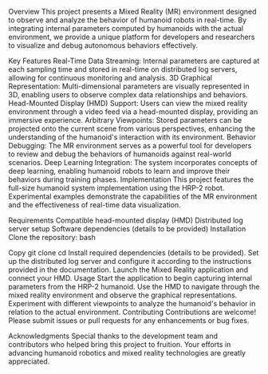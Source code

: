 Overview
This project presents a Mixed Reality (MR) environment designed to observe and analyze the behavior of humanoid robots in real-time. By integrating internal parameters computed by humanoids with the actual environment, we provide a unique platform for developers and researchers to visualize and debug autonomous behaviors effectively.

Key Features
Real-Time Data Streaming: Internal parameters are captured at each sampling time and stored in real-time on distributed log servers, allowing for continuous monitoring and analysis.
3D Graphical Representation: Multi-dimensional parameters are visually represented in 3D, enabling users to observe complex data relationships and behaviors.
Head-Mounted Display (HMD) Support: Users can view the mixed reality environment through a video feed via a head-mounted display, providing an immersive experience.
Arbitrary Viewpoints: Stored parameters can be projected onto the current scene from various perspectives, enhancing the understanding of the humanoid's interaction with its environment.
Behavior Debugging: The MR environment serves as a powerful tool for developers to review and debug the behaviors of humanoids against real-world scenarios.
Deep Learning Integration: The system incorporates concepts of deep learning, enabling humanoid robots to learn and improve their behaviors during training phases.
Implementation
This project features the full-size humanoid system implementation using the HRP-2 robot. Experimental examples demonstrate the capabilities of the MR environment and the effectiveness of real-time data visualization.

Requirements
Compatible head-mounted display (HMD)
Distributed log server setup
Software dependencies (details to be provided)
Installation
Clone the repository:
bash

Copy
git clone <repository-url>
cd <repository-directory>
Install required dependencies (details to be provided).
Set up the distributed log server and configure it according to the instructions provided in the documentation.
Launch the Mixed Reality application and connect your HMD.
Usage
Start the application to begin capturing internal parameters from the HRP-2 humanoid.
Use the HMD to navigate through the mixed reality environment and observe the graphical representations.
Experiment with different viewpoints to analyze the humanoid's behavior in relation to the actual environment.
Contributing
Contributions are welcome! Please submit issues or pull requests for any enhancements or bug fixes.

Acknowledgments
Special thanks to the development team and contributors who helped bring this project to fruition. Your efforts in advancing humanoid robotics and mixed reality technologies are greatly appreciated.

